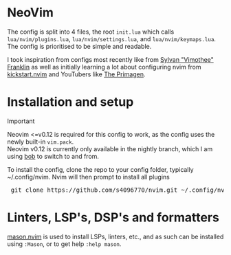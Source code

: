 # NeoVim
The config is split into 4 files, the root `init.lua` which calls `lua/nvim/plugins.lua`, `lua/nvim/settings.lua`, and `lua/nvim/keymaps.lua`. The config is prioritised to be simple and readable.

I took inspiration from configs most recently like from [Sylvan "Vimothee" Franklin](https://www.youtube.com/watch?v=xgKL2NBw0H4) as well as initially learning a lot about configuring nvim from [kickstart.nvim](https://github.com/nvim-lua/kickstart.nvim) and YouTubers like [The Primagen](https://www.youtube.com/watch?v=X6AR2RMB5tE).

# Installation and setup
> [!IMPORTANT]
> Neovim <=v0.12 is required for this config to work, as the config uses the newly built-in `vim.pack`.  
> Neovim v0.12 is currently only available in the nightly branch, which I am using [bob](https://github.com/MordechaiHadad/bob) to switch to and from.


To install the config, clone the repo to your config folder, typically ~/.config/nvim. Nvim will then prompt to install all plugins

<pre> git clone https://github.com/s4096770/nvim.git ~/.config/nvim && nvim </pre>

# Linters, LSP's, DSP's and formatters
[mason.nvim](https://github.com/mason-org/mason.nvim) is used to install LSPs, linters, etc., and as such can be installed using `:Mason`, or to get help `:help mason`.
